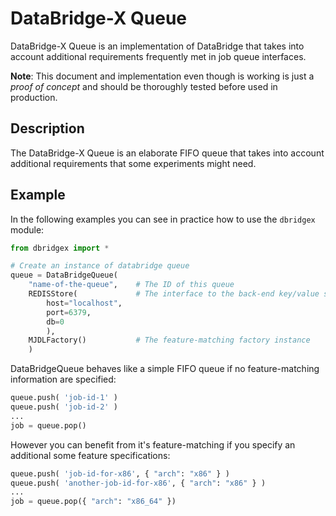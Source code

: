 
# DataBridge-X Queue

DataBridge-X Queue is an implementation of DataBridge that takes into account additional requirements frequently met in job queue interfaces. 

**Note**: This document and implementation even though is working is just a *proof of concept* and should be thoroughly tested before used in production.

## Description

The DataBridge-X Queue is an elaborate FIFO queue that takes into account additional requirements that some experiments might need.

## Example

In the following examples you can see in practice how to use the `dbridgex` module:

```python
from dbridgex import *

# Create an instance of databridge queue
queue = DataBridgeQueue(
    "name-of-the-queue",    # The ID of this queue
    REDISStore(             # The interface to the back-end key/value store
        host="localhost",
        port=6379,
        db=0
        ),
    MJDLFactory()           # The feature-matching factory instance
    )
```

DataBridgeQueue behaves like a simple FIFO queue
if no feature-matching information are specified:

```python
queue.push( 'job-id-1' )
queue.push( 'job-id-2' )
...
job = queue.pop()
```

However you can benefit from it's feature-matching
if you specify an additional some feature specifications:

```python
queue.push( 'job-id-for-x86', { "arch": "x86" } )
queue.push( 'another-job-id-for-x86', { "arch": "x86" } )
...
job = queue.pop({ "arch": "x86_64" })
```

